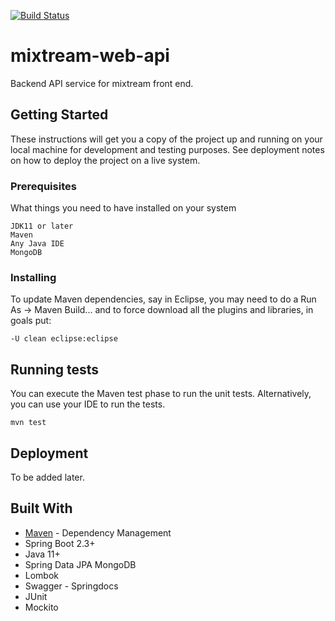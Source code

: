 [![Build Status](https://circleci.com/gh/paulatumwine/mixtream-web-api.svg?style=shield)](https://app.circleci.com/pipelines/github/paulatumwine/mixtream-web-api)

# mixtream-web-api

Backend API service for mixtream front end.

## Getting Started

These instructions will get you a copy of the project up and running on your local machine for development and testing purposes. 
See deployment notes on how to deploy the project on a live system.

### Prerequisites

What things you need to have installed on your system

```
JDK11 or later
Maven
Any Java IDE 
MongoDB
```

### Installing

To update Maven dependencies, say in Eclipse, you may need to do a Run As -> Maven Build... and to force download all the plugins and libraries, in goals put: 

```
-U clean eclipse:eclipse 
```

## Running tests

You can execute the Maven test phase to run the unit tests. Alternatively, you can use your IDE to run the tests.

```
mvn test
```

## Deployment

To be added later.

## Built With

* [Maven](https://maven.apache.org/) - Dependency Management
* Spring Boot 2.3+
* Java 11+
* Spring Data JPA MongoDB
* Lombok
* Swagger - Springdocs 
* JUnit
* Mockito
